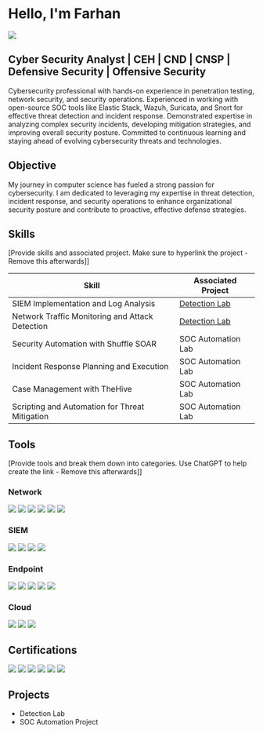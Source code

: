 # Hello, I'm Farhan
<a href="https://www.linkedin.com/in/mohammedfarhanaslam/"><img src="https://img.shields.io/badge/-LinkedIn-0072b1?&style=for-the-badge&logo=linkedin&logoColor=white" /></a>

## Cyber Security Analyst | CEH | CND | CNSP | Defensive Security | Offensive Security

Cybersecurity professional with hands-on experience in penetration testing, network security, and security operations. Experienced in working with open-source SOC tools like Elastic Stack, Wazuh, Suricata, and Snort for effective threat detection and incident response. Demonstrated expertise in analyzing complex security incidents, developing mitigation strategies, and improving overall security posture. Committed to continuous learning and staying ahead of evolving cybersecurity threats and technologies.

## Objective

My journey in computer science has fueled a strong passion for cybersecurity. I am dedicated to leveraging my expertise in threat detection, incident response, and security operations to enhance organizational security posture and contribute to proactive, effective defense strategies.

## Skills
[Provide skills and associated project. Make sure to hyperlink the project - Remove this afterwards]]

| Skill                                         | Associated Project         |
|-----------------------------------------------|----------------------------|
| SIEM Implementation and Log Analysis          | <a href="https://google.com">Detection Lab</a>|
| Network Traffic Monitoring and Attack Detection | <a href="https://google.com">Detection Lab</a>|
| Security Automation with Shuffle SOAR         | SOC Automation Lab|
| Incident Response Planning and Execution      | SOC Automation Lab|
| Case Management with TheHive                  | SOC Automation Lab|
| Scripting and Automation for Threat Mitigation | SOC Automation Lab|

## Tools
[Provide tools and break them down into categories. Use ChatGPT to help create the link - Remove this afterwards]]

### Network
<div>
    <img src="https://img.shields.io/badge/-Splunk-000000?&style=for-the-badge&logo=Splunk&logoColor=white" />      
    <img src="https://img.shields.io/badge/-Snort-FF6C3C?&style=for-the-badge&logo=snort&logoColor=white" />
    <img src="https://img.shields.io/badge/-Zeek-777BB4?&style=for-the-badge&logo=Zeek&logoColor=white" />
    <img src="https://img.shields.io/badge/-Suricata-EF3B2D?&style=for-the-badge&logo=Suricata&logoColor=white" />
    <img src="https://img.shields.io/badge/-ntopng-0088CC?&style=for-the-badge&logo=ntopng&logoColor=white" />
    <img src="https://img.shields.io/badge/-OpenNMS-007B6E?&style=for-the-badge&logo=opennms&logoColor=white" />
</div>

### SIEM
<div>
    <img src="https://img.shields.io/badge/-TheHive-0B223F?&style=for-the-badge&logo=TheHiveProject&logoColor=white" />
    <img src="https://img.shields.io/badge/-Wazuh-008080?&style=for-the-badge&logo=wazuh&logoColor=white" />
    <img src="https://img.shields.io/badge/-ELK_Stack-005571?&style=for-the-badge&logo=Elastic&logoColor=white" />
    <img src="https://img.shields.io/badge/-Graylog-3A2D5C?&style=for-the-badge&logo=graylog&logoColor=white" />
</div>

### Endpoint
<div>
    <img src="https://img.shields.io/badge/-OSSEC-007ACC?&style=for-the-badge&logo=ossec&logoColor=white" />
    <img src="https://img.shields.io/badge/-Wazuh-008080?&style=for-the-badge&logo=wazuh&logoColor=white" />
    <img src="https://img.shields.io/badge/-SecurityOnion-FF3C00?&style=for-the-badge&logo=securityonion&logoColor=white" />
    <img src="https://img.shields.io/badge/-OpenEDR-4A90E2?&style=for-the-badge" />
    <img src="https://img.shields.io/badge/-Velociraptor-4B275F?&style=for-the-badge&logo=velociraptor&logoColor=white" />
</div>

### Cloud
<div>
    <img src="https://img.shields.io/badge/-Cloud_Custodian-2F855A?&style=for-the-badge" />
    <img src="https://img.shields.io/badge/-ScoutSuite-3182CE?&style=for-the-badge" />
    <img src="https://img.shields.io/badge/-Prowler-805AD5?&style=for-the-badge" />
</div>

## Certifications
<div>
    <img src="https://img.shields.io/badge/-CEH-ff0015?&style=for-the-badge&logo=EC-Council&logoColor=white" />
    <img src="https://img.shields.io/badge/-CND-ff1f31?&style=for-the-badge&logo=EC-Council&logoColor=white" />
    <img src="https://img.shields.io/badge/-CNSP-4C51BF?&style=for-the-badge" />
    <img src="https://img.shields.io/badge/-Cloud_Security_Assessment-3182CE?&style=for-the-badge" />
    <img src="https://img.shields.io/badge/-Vulnerability_Management-006400?&style=for-the-badge" />
    <img src="https://img.shields.io/badge/-Threat_Intelligence_Analyst-2D3748?&style=for-the-badge" />
</div>

## Projects
- Detection Lab
- SOC Automation Project
